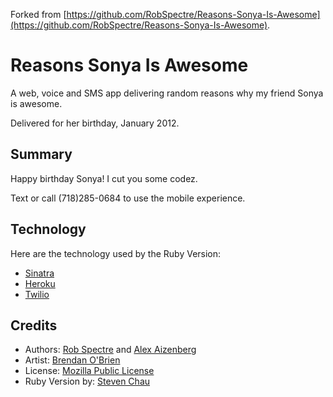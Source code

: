 Forked from [https://github.com/RobSpectre/Reasons-Sonya-Is-Awesome](https://github.com/RobSpectre/Reasons-Sonya-Is-Awesome).

# Reasons Sonya Is Awesome

A web, voice and SMS app delivering random reasons why my friend Sonya is
awesome.

Delivered for her birthday, January 2012.


## Summary

Happy birthday Sonya!  I cut you some codez.

Text or call (718)285-0684 to use the mobile experience.


## Technology

Here are the technology used by the Ruby Version:

* [Sinatra](http://flask.pocoo.org/)
* [Heroku](http://www.heroku.com)
* [Twilio](http://www.twilio.com)


## Credits
* Authors: [Rob Spectre](http://www.brooklynhacker.com) and [Alex 
  Aizenberg](http://www.build-a-beard.com)
* Artist: [Brendan O'Brien](http://partoftheprocess.ca)
* License: [Mozilla Public License](http://www.mozilla.org/MPL/)
* Ruby Version by: [Steven Chau](http://twitter.com/whereisciao)
